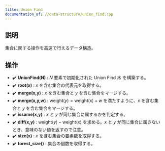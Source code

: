 ```yaml
---
title: Union Find
documentation_of: //data-structure/union_find.cpp
---
```


## 説明
集合に関する操作を高速で行えるデータ構造。

## 操作
- :heavy_check_mark: **UnionFind(N)** : $N$ 要素で初期化された Union Find 木 を構築する。
- :heavy_check_mark: **root(x)** : $x$ を含む集合の代表元を取得する。
- :heavy_check_mark: **merge(x,y)** : $x$ を含む集合と $y$ を含む集合をマージする。
- :heavy_check_mark: **merge(x,y,w)** : $\mathrm{weight}(y) = \mathrm{weight}(x) + w$ を満たすように、$x$ を含む集合と $y$ を含む集合をマージする。
- :heavy_check_mark: **issame(x,y)** : $x$ と $y$ が同じ集合に属するかを判定する。
- :heavy_check_mark: **diff(x,y)** : $\mathrm{weight}(y) - \mathrm{weight}(x)$ を求める。$x$ と $y$ が同じ集合に属さないとき、意味のない値を返すので注意。
- :heavy_check_mark: **size(x)** : $x$ を含む集合の要素数を取得する。
- :heavy_check_mark: **forest_size()** : 集合の個数を取得する。